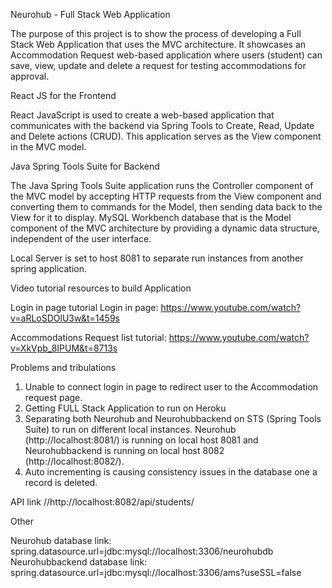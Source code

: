 Neurohub - Full Stack Web Application


The purpose of this project is to show the process of developing a Full Stack Web Application that uses the MVC architecture. It showcases an Accommodation Request web-based application where users (student) can save, view, update and delete a request for testing accommodations for approval.

React JS for the Frontend

React JavaScript is used to create a web-based application that communicates with the backend via Spring Tools to Create, Read, Update and Delete actions (CRUD). This application serves as the View component in the MVC model.


Java Spring Tools Suite for Backend 


The Java Spring Tools Suite application runs the Controller component of the MVC model by accepting HTTP requests from the View component and converting them to commands for the Model, then sending data back to the View for it to display. MySQL Workbench database that is the Model component of the MVC architecture by providing a dynamic data structure, independent of the user interface.


Local Server is set to host 8081 to separate run instances from another spring application.

Video tutorial resources to build Application

Login in page tutorial Login in page:
https://www.youtube.com/watch?v=aRLoSDOlU3w&t=1459s

Accommodations Request list tutorial:
https://www.youtube.com/watch?v=XkVpb_8IPUM&t=8713s

Problems and tribulations 

1.	Unable to connect login in page to redirect user to the Accommodation request page. 
2.	Getting FULL Stack Application to run on Heroku
3.	Separating both Neurohub and Neurohubbackend on STS  (Spring Tools Suite) to run on different local instances. Neurohub (http://localhost:8081/) is running on local host 8081 and Neurohubbackend is running on local host 8082 (http://localhost:8082/).
4.	Auto incrementing is causing consistency issues in the database one a record is deleted. 

API link //http://localhost:8082/api/students/

Other

Neurohub database link: spring.datasource.url=jdbc:mysql://localhost:3306/neurohubdb
Neurohubbackend database link: spring.datasource.url=jdbc:mysql://localhost:3306/ams?useSSL=false
    
